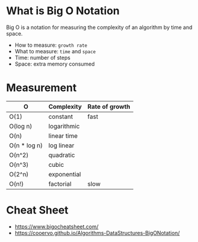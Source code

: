 # What is Big O Notation
Big O is a notation for measuring the complexity of an algorithm by time and space.
- How to measure: `growth rate`
- What to measure: `time` and `space`
- Time: number of steps
- Space: extra memory consumed

# Measurement
|O|Complexity|Rate of growth|
|--- |--- |--- |
|O(1)|constant|fast|
|O(log n)|logarithmic||
|O(n)|linear time||
|O(n * log n)|log linear||
|O(n^2)|quadratic||
|O(n^3)|cubic||
|O(2^n)|exponential||
|O(n!)|factorial|slow|

# Cheat Sheet
- https://www.bigocheatsheet.com/
- https://cooervo.github.io/Algorithms-DataStructures-BigONotation/